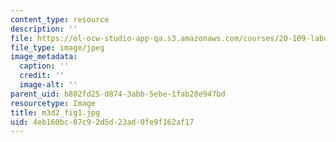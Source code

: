 ```yaml
---
content_type: resource
description: ''
file: https://ol-ocw-studio-app-qa.s3.amazonaws.com/courses/20-109-laboratory-fundamentals-in-biological-engineering-spring-2010/4eb160bc07c92d5d23ad0fe9f162af17_m3d2_fig1.jpg
file_type: image/jpeg
image_metadata:
  caption: ''
  credit: ''
  image-alt: ''
parent_uid: b802fd25-d874-3abb-5ebe-1fab28e947bd
resourcetype: Image
title: m3d2_fig1.jpg
uid: 4eb160bc-07c9-2d5d-23ad-0fe9f162af17
---
```

